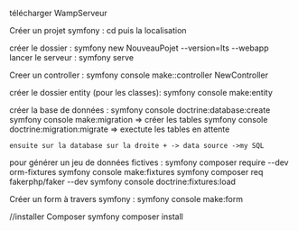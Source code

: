télécharger WampServeur



Créer un projet symfony :
  cd puis la localisation
  
  créer le dossier :
    symfony new NouveauPojet --version=lts --webapp
  lancer le serveur :
    symfony serve
    
  Creer un controller :
    symfony console make::controller NewController
    
  créer le dossier entity (pour les classes):
     symfony console make:entity   

  créer la base de données :
    symfony console doctrine:database:create
    symfony console make:migration => créer les tables 
    symfony console doctrine:migration:migrate => exectute les tables en attente

    ensuite sur la database sur la droite + -> data source ->my SQL

  pour générer un jeu de données fictives :
    symfony composer require --dev orm-fixtures
    symfony console make:fixtures
    symfony composer req fakerphp/faker  --dev
    symfony console doctrine:fixtures:load
     
  Créer un form à travers symfony :
     symfony console make:form   


//installer Composer
   symfony composer install
   
